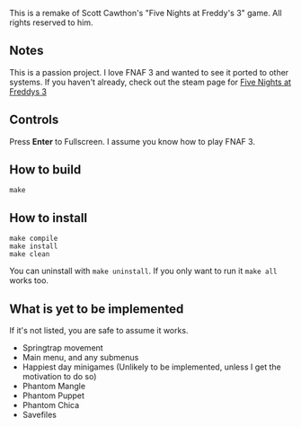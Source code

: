 This is a remake of Scott Cawthon's "Five Nights at Freddy's 3" game. All rights reserved to him.
## Notes
This is a passion project. I love FNAF 3 and wanted to see it ported to other systems. If you haven't already, check out the steam page for [Five Nights at Freddys 3](https://store.steampowered.com/app/354140/Five_Nights_at_Freddys_3/)
## Controls
Press **Enter** to Fullscreen. I assume you know how to play FNAF 3.
## How to build
```
make
```
## How to install
```
make compile
make install
make clean
```
You can uninstall with ``make uninstall``. If you only want to run it ``make all`` works too.
## What is yet to be implemented
If it's not listed, you are safe to assume it works.
- Springtrap movement
- Main menu, and any submenus
- Happiest day minigames (Unlikely to be implemented, unless I get the motivation to do so)
- Phantom Mangle
- Phantom Puppet
- Phantom Chica
- Savefiles
